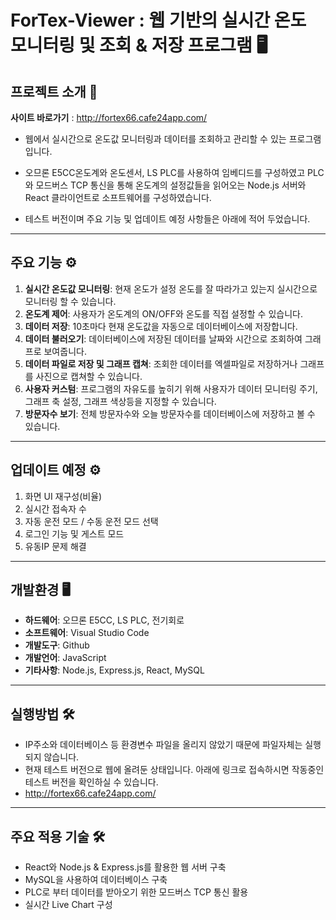 # ForTex-Viewer : 웹 기반의 실시간 온도 모니터링 및 조회 & 저장 프로그램 🖥
 

## 프로젝트 소개 📝

**사이트 바로가기** : http://fortex66.cafe24app.com/

- 웹에서 실시간으로 온도값 모니터링과 데이터를 조회하고 관리할 수 있는 프로그램입니다.

- 오므론 E5CC온도계와 온도센서, LS PLC를 사용하여 임베디드를 구성하였고 PLC와 모드버스 TCP 통신을 통해 온도계의 설정값들을 읽어오는 Node.js 서버와 React 클라이언트로 소프트웨어를 구성하였습니다.

- 테스트 버전이며 주요 기능 및 업데이트 예정 사항들은 아래에 적어 두었습니다.

---

## 주요 기능 ⚙️

1. **실시간 온도값 모니터링**: 현재 온도가 설정 온도를 잘 따라가고 있는지 실시간으로 모니터링 할 수 있습니다.
2. **온도계 제어**: 사용자가 온도계의 ON/OFF와 온도를 직접 설정할 수 있습니다. 
3. **데이터 저장**: 10초마다 현재 온도값을 자동으로 데이터베이스에 저장합니다.
4. **데이터 불러오기**: 데이터베이스에 저장된 데이터를 날짜와 시간으로 조회하여 그래프로 보여줍니다.
5. **데이터 파일로 저장 및 그래프 캡쳐**: 조회한 데이터를 엑셀파일로 저장하거나 그래프를 사진으로 캡쳐할 수 있습니다.
6. **사용자 커스텀**: 프로그램의 자유도를 높히기 위해 사용자가 데이터 모니터링 주기, 그래프 축 설정, 그래프 색상등을 지정할 수 있습니다.
7. **방문자수 보기**: 전체 방문자수와 오늘 방문자수를 데이터베이스에 저장하고 볼 수 있습니다.

---

## 업데이트 예정 ⚙️

1. 화면 UI 재구성(비율)
2. 실시간 접속자 수
3. 자동 운전 모드 / 수동 운전 모드 선택
4. 로그인 기능 및 게스트 모드
5. 유동IP 문제 해결

---

## 개발환경 🖥

- **하드웨어**: 오므론 E5CC, LS PLC, 전기회로
- **소프트웨어**: Visual Studio Code 
- **개발도구**: Github
- **개발언어**: JavaScript
- **기타사항**: Node.js, Express.js, React, MySQL

---

## 실행방법 🛠
- IP주소와 데이터베이스 등 환경변수 파일을 올리지 않았기 때문에 파일자체는 실행되지 않습니다.
- 현재 테스트 버전으로 웹에 올려둔 상태입니다. 아래에 링크로 접속하시면 작동중인 테스트 버전을 확인하실 수 있습니다.
- http://fortex66.cafe24app.com/

---

## 주요 적용 기술 🛠

- React와 Node.js & Express.js를 활용한 웹 서버 구축
- MySQL을 사용하여 데이터베이스 구축
- PLC로 부터 데이터를 받아오기 위한 모드버스 TCP 통신 활용
- 실시간 Live Chart 구성




